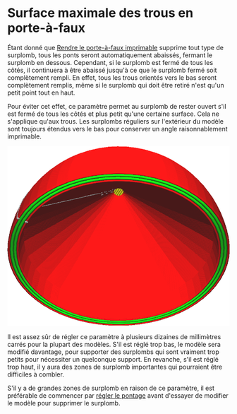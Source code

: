 Surface maximale des trous en porte-à-faux
====
Étant donné que [Rendre le porte-à-faux imprimable](conical_overhang_enabled.md) supprime tout type de surplomb, tous les ponts seront automatiquement abaissés, fermant le surplomb en dessous. Cependant, si le surplomb est fermé de tous les côtés, il continuera à être abaissé jusqu'à ce que le surplomb fermé soit complètement rempli. En effet, tous les trous orientés vers le bas seront complètement remplis, même si le surplomb qui doit être retiré n'est qu'un petit point tout en haut.

Pour éviter cet effet, ce paramètre permet au surplomb de rester ouvert s'il est fermé de tous les côtés et plus petit qu'une certaine surface. Cela ne s'applique qu'aux trous. Les surplombs réguliers sur l'extérieur du modèle sont toujours étendus vers le bas pour conserver un angle raisonnablement imprimable.

![Un petit point en haut est autorisé à rester en surplomb, afin que ce trou ne soit pas rempli](../../../articles/images/conical_overhang_hole_size.png)

Il est assez sûr de régler ce paramètre à plusieurs dizaines de millimètres carrés pour la plupart des modèles. S'il est réglé trop bas, le modèle sera modifié davantage, pour supporter des surplombs qui sont vraiment trop petits pour nécessiter un quelconque support. En revanche, s'il est réglé trop haut, il y aura des zones de surplomb importantes qui pourraient être difficiles à combler.

S'il y a de grandes zones de surplomb en raison de ce paramètre, il est préférable de commencer par [régler le pontage](bridge_settings_enabled.md) avant d'essayer de modifier le modèle pour supprimer le surplomb.
